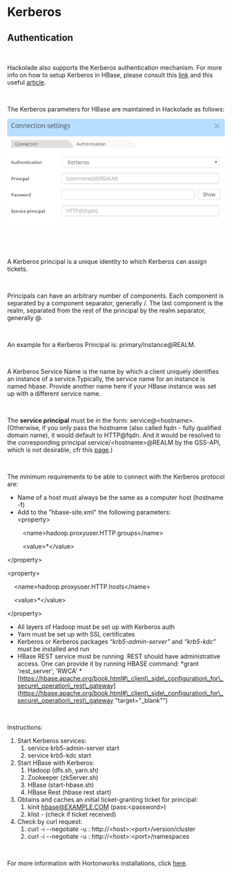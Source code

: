 # Kerberos

## Authentication

&nbsp;

Hackolade also supports the Kerberos authentication mechanism. For more info on how to setup Kerberos in HBase, please consult this [link](<http://hbase.apache.org/0.94/book/security.html#hbase.secure.configuration> "target=\"\_blank\"") and this useful [article](<https://blog.cloudera.com/blog/2012/09/understanding-user-authentication-and-authorization-in-apache-hbase/> "target=\"\_blank\"").

&nbsp;

The Kerberos parameters for HBase are maintained in Hackolade as follows:

![Image](<lib/HBase%20connection%20Kerberos.png>)

&nbsp;

&nbsp;

A Kerberos principal is a unique identity to which Kerberos can assign tickets.

&nbsp;

Principals can have an arbitrary number of components. Each component is separated by a component separator, generally /. The last component is the realm, separated from the rest of the principal by the realm separator, generally @.

&nbsp;

An example for a Kerberos Principal is: primary/instance@REALM.

&nbsp;

A Kerberos Service Name is the name by which a client uniquely identifies an instance of a service.Typically, the service name for an instance is named hbase. Provide another name here if your HBase instance was set up with a different service name.

&nbsp;

The **service principal** must be in the form: service@\<hostname\>. (Otherwise, if you only pass the hostname (also called fqdn - fully qualified domain name), it would default to HTTP@fqdn. And it would be resolved to the corresponding principal service/\<hostname\>@REALM by the GSS-API, which is not desirable, cfr this [page](<https://developer.ibm.com/hadoop/2016/05/12/hbase-rest-gateway-security/> "target=\"\_blank\"").)

&nbsp;

The minimum requirements to be able to connect with the Kerberos protocol are:

* Name of a host must always be the same as a computer host (hostname -f)
* Add to the "hbase-site.xml" the following parameters:\
\<property\>

   &nbsp; &nbsp; &nbsp; \<name\>hadoop.proxyuser.HTTP.groups\</name\>

   &nbsp; &nbsp; &nbsp; \<value\>\*\</value\>

\</property\>

\<property\>

&nbsp;   \<name\>hadoop.proxyuser.HTTP.hosts\</name\>

&nbsp;   \<value\>\*\</value\>

\</property\>

* All layers of Hadoop must be set up with Kerberos auth
* Yarn must be set up with SSL certificates
* Kerberos or Kerberos packages *“krb5-admin-server”* and *“krb5-kdc”* must be installed and run
* HBase REST service must be running&nbsp; REST should have administrative access. One can provide it by running HBASE command: *grant 'rest\_server', 'RWCA' *\
[https://hbase.apache.org/book.html#\_client\_side\_configuration\_for\_secure\_operation\_rest\_gateway](<https://hbase.apache.org/book.html#\_client\_side\_configuration\_for\_secure\_operation\_rest\_gateway> "target=\"\_blank\"")

&nbsp;

Instructions:

1. Start Kerberos services:
   1. service krb5-admin-server start
   1. service krb5-kdc start
1. Start HBase with Kerberos:
   1. Hadoop (dfs.sh, yarn.sh)
   1. Zookeeper (zkServer.sh)
   1. HBase (start-hbase.sh)
   1. HBase Rest (hbase rest start)
1. Obtains and caches an initial ticket-granting ticket for principal:
   1. kinit hbase@EXAMPLE.COM (pass:\<password\>)
   1. klist - (check if ticket received)
1. Check by curl request:
   1. curl -i --negotiate -u : http://\<host\>:\<port\>/version/cluster
   1. curl -i --negotiate -u : http://\<host\>:\<port\>/namespaces

&nbsp;

For more information with Hortonworks installations, click [here](<https://community.hortonworks.com/articles/91425/howto-start-and-test-hbase-rest-server-in-a-kerber.html> "target=\"\_blank\"").

